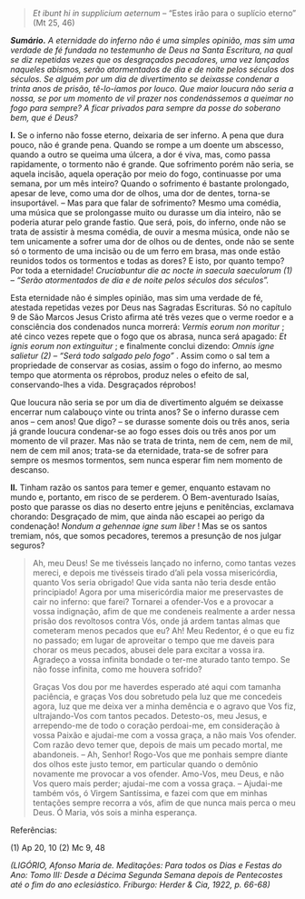 > *Et ibunt hi in supplicium aeternum* – “Estes irão para o suplício eterno” (Mt 25, 46)

***Sumário.** A eternidade do inferno não é uma simples opinião, mas sim uma verdade de fé fundada no testemunho de Deus na Santa Escritura, na qual se diz repetidas vezes que os desgraçados pecadores, uma vez lançados naqueles abismos, serão atormentados de dia e de noite pelos séculos dos séculos. Se alguém por um dia de divertimento se deixasse condenar a trinta anos de prisão, tê-lo-íamos por louco. Que maior loucura não seria a nossa, se por um momento de vil prazer nos condenássemos a queimar no fogo para sempre? A ficar privados para sempre da posse do soberano bem, que é Deus?*

**I.** Se o inferno não fosse eterno, deixaria de ser inferno. A pena que dura pouco, não é grande pena. Quando se rompe a um doente um abscesso, quando a outro se queima uma úlcera, a dor é viva, mas, como passa rapidamente, o tormento não é grande. Que sofrimento porém não seria, se aquela incisão, aquela operação por meio do fogo, continuasse por uma semana, por um mês inteiro? Quando o sofrimento é bastante prolongado, apesar de leve, como uma dor de olhos, uma dor de dentes, torna-se insuportável. – Mas para que falar de sofrimento? Mesmo uma comédia, uma música que se prolongasse muito ou durasse um dia inteiro, não se poderia aturar pelo grande fastio. Que será, pois, do inferno, onde não se trata de assistir à mesma comédia, de ouvir a mesma música, onde não se tem unicamente a sofrer uma dor de olhos ou de dentes, onde não se sente só o tormento de uma incisão ou de um ferro em brasa, mas onde estão reunidos todos os tormentos e todas as dores? E isto, por quanto tempo? Por toda a eternidade! *Cruciabuntur die ac nocte in saecula saeculorum (1) – “Serão atormentados de dia e de noite pelos séculos dos séculos”.*

Esta eternidade não é simples opinião, mas sim uma verdade de fé, atestada repetidas vezes por Deus nas Sagradas Escrituras. Só no capítulo 9 de São Marcos Jesus Cristo afirma até três vezes que o verme roedor e a consciência dos condenados nunca morrerá: *Vermis eorum non moritur* ; até cinco vezes repete que o fogo que os abrasa, nunca será apagado: *Et ignis eorum non extinguitur* ; e finalmente conclui dizendo: *Omnis igne salietur (2) – “Será todo salgado pelo fogo”* . Assim como o sal tem a propriedade de conservar as cosias, assim o fogo do inferno, ao mesmo tempo que atormenta os réprobos, produz neles o efeito de sal, conservando-lhes a vida. Desgraçados réprobos!

Que loucura não seria se por um dia de divertimento alguém se deixasse encerrar num calabouço vinte ou trinta anos? Se o inferno durasse cem anos – cem anos! Que digo? – se durasse somente dois ou três anos, seria já grande loucura condenar-se ao fogo esses dois ou três anos por um momento de vil prazer. Mas não se trata de trinta, nem de cem, nem de mil, nem de cem mil anos; trata-se da eternidade, trata-se de sofrer para sempre os mesmos tormentos, sem nunca esperar fim nem momento de descanso.

**II.** Tinham razão os santos para temer e gemer, enquanto estavam no mundo e, portanto, em risco de se perderem. O Bem-aventurado Isaías, posto que parasse os dias no deserto entre jejuns e penitências, exclamava chorando: Desgraçado de mim, que ainda não escapei ao perigo da condenação! *Nondum a gehennae igne sum liber* ! Mas se os santos tremiam, nós, que somos pecadores, teremos a presunção de nos julgar seguros?

> Ah, meu Deus! Se me tivésseis lançado no inferno, como tantas vezes mereci, e depois me tivésseis tirado d’ali pela vossa misericórdia, quanto Vos seria obrigado! Que vida santa não teria desde então principiado! Agora por uma misericórdia maior me preservastes de cair no inferno: que farei? Tornarei a ofender-Vos e a provocar a vossa indignação, afim de que me condeneis realmente a arder nessa prisão dos revoltosos contra Vós, onde já ardem tantas almas que cometeram menos pecados que eu? Ah! Meu Redentor, é o que eu fiz no passado; em lugar de aproveitar o tempo que me daveis para chorar os meus pecados, abusei dele para excitar a vossa ira. Agradeço a vossa infinita bondade o ter-me aturado tanto tempo. Se não fosse infinita, como me houvera sofrido?
>
> Graças Vos dou por me haverdes esperado até aqui com tamanha paciência, e graças Vos dou sobretudo pela luz que me concedeis agora, luz que me deixa ver a minha demência e o agravo que Vos fiz, ultrajando-Vos com tantos pecados. Detesto-os, meu Jesus, e arrependo-me de todo o coração perdoai-me, em consideração à vossa Paixão e ajudai-me com a vossa graça, a não mais Vos ofender. Com razão devo temer que, depois de mais um pecado mortal, me abandoneis. – Ah, Senhor! Rogo-Vos que me ponhais sempre diante dos olhos este justo temor, em particular quando o demônio novamente me provocar a vos ofender. Amo-Vos, meu Deus, e não Vos quero mais perder; ajudai-me com a vossa graça. – Ajudai-me também vós, ó Virgem Santíssima, e fazei com que em minhas tentações sempre recorra a vós, afim de que nunca mais perca o meu Deus. Ó Maria, vós sois a minha esperança.

Referências:

\(1\) Ap 20, 10 (2) Mc 9, 48

*(LIGÓRIO, Afonso Maria de. Meditações: Para todos os Dias e Festas do Ano: Tomo III: Desde a Décima Segunda Semana depois de Pentecostes até o fim do ano eclesiástico. Friburgo: Herder & Cia, 1922, p. 66-68)*
